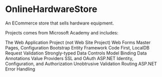 # OnlineHardwareStore
An ECommerce store that sells hardware equipment. 

Projects comes from Microsoft Academy and includes:

The Web Application Project (not Web Site Project)
Web Forms
Master Pages, Configuration
Bootstrap
Entity Framework Code First, LocalDB
Request Validation
Strongly-typed Data Controls
Model Binding
Data Annotations
Value Providers
SSL and OAuth
ASP.NET Identity, Configuration, and Authorization
Unobtrusive Validation
Routing
ASP.NET Error Handling
